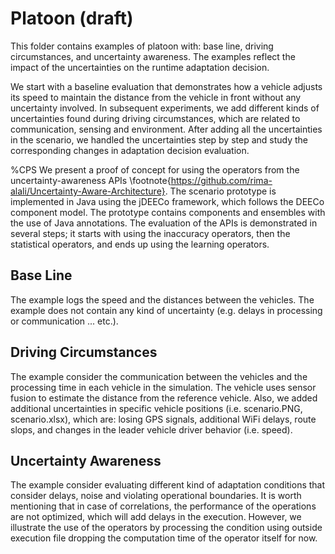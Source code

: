 # Platoon (draft)
This folder contains examples of platoon with: base line, driving circumstances, and uncertainty awareness. The examples reflect the impact of the uncertainties on the runtime adaptation decision.

We start with a baseline evaluation that demonstrates how a vehicle adjusts its speed to maintain the distance from the vehicle in front without any uncertainty involved. In subsequent experiments, we add different kinds of uncertainties found during driving circumstances, which are related to communication, sensing and environment. After adding all the uncertainties in the scenario, we handled the uncertainties step by step and study the corresponding changes in adaptation decision evaluation. 

%CPS
We present a proof of concept for using the operators from the uncertainty-awareness APIs \footnote{https://github.com/rima-alali/Uncertainty-Aware-Architecture}. The scenario prototype is implemented in Java using the jDEECo framework, which follows the DEECo component model. The prototype contains components and ensembles with the use of Java annotations. The evaluation of the APIs is demonstrated in several steps; it starts with using the inaccuracy operators, then the statistical operators, and ends up using the learning operators. 


Base Line
----------------------------------------------------------
The example logs the speed and the distances between the vehicles. The example does not contain any kind of uncertainty (e.g. delays in processing or communication ... etc.). 


Driving Circumstances
----------------------------------------------------------
The example consider the communication between the vehicles and the processing time in each vehicle in the simulation. The vehicle uses sensor fusion to estimate the distance from the reference vehicle. Also, we added additional uncertainties in specific vehicle positions (i.e. scenario.PNG, scenario.xlsx), which are: losing GPS signals, additional WiFi delays, route slops, and changes in the leader vehicle driver behavior (i.e. speed).  


Uncertainty Awareness 
----------------------------------------------------------
The example consider evaluating different kind of adaptation conditions that consider delays, noise and violating operational boundaries. It is worth mentioning that in case of correlations, the performance of the operations are not optimized, which will add delays in the execution. However, we illustrate the use of the operators by processing the condition using outside execution file dropping the computation time of the operator itself for now.
